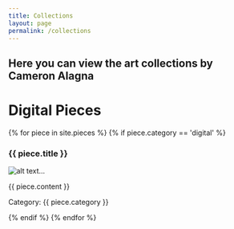 ```yaml
---
title: Collections
layout: page
permalink: /collections
---
```

## Here you can view the art collections by Cameron Alagna

# Digital Pieces

{% for piece in site.pieces %}
{% if piece.category == 'digital' %}
<h3>{{ piece.title }}</h3>
<p><img src="{{ piece.image }}" alt="alt text..." /></p>
<p>{{ piece.content }}</p>
<p>Category: {{ piece.category }}</p>
{% endif %}
{% endfor %}